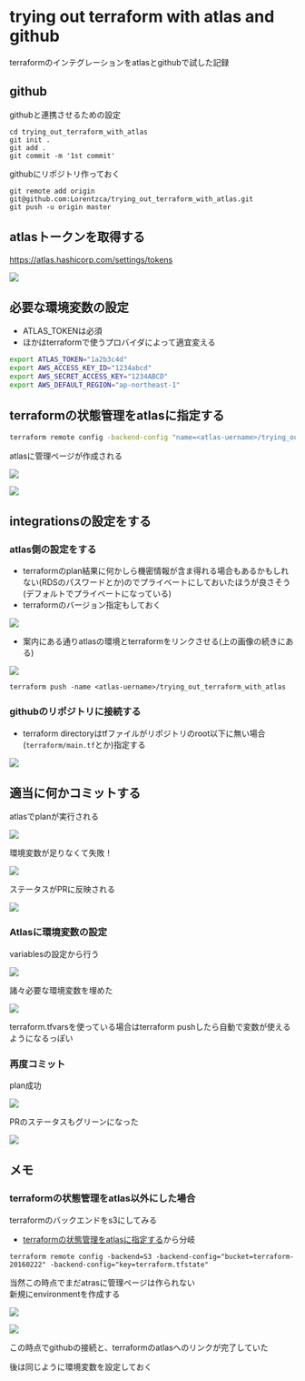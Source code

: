 # trying out terraform with atlas and github

terraformのインテグレーションをatlasとgithubで試した記録

## github

githubと連携させるための設定

```
cd trying_out_terraform_with_atlas
git init .
git add .
git commit -m '1st commit'
```

githubにリポジトリ作っておく

```
git remote add origin git@github.com:Lorentzca/trying_out_terraform_with_atlas.git
git push -u origin master
```

## atlasトークンを取得する

<https://atlas.hashicorp.com/settings/tokens>

![](./images/create_atlas_token.png)


## 必要な環境変数の設定

- ATLAS_TOKENは必須
- ほかはterraformで使うプロバイダによって適宜変える

```bash
export ATLAS_TOKEN="1a2b3c4d"
export AWS_ACCESS_KEY_ID="1234abcd"
export AWS_SECRET_ACCESS_KEY="1234ABCD"
export AWS_DEFAULT_REGION="ap-northeast-1"
```

## terraformの状態管理をatlasに指定する

```bash
terraform remote config -backend-config "name=<atlas-uername>/trying_out_terraform_with_atlas"
```

atlasに管理ページが作成される

![](./images/created_page1.png)

![](./images/created_page2.png)

## integrationsの設定をする

### atlas側の設定をする

- terraformのplan結果に何かしら機密情報が含ま得れる場合もあるかもしれない(RDSのパスワードとか)のでプライベートにしておいたほうが良さそう(デフォルトでプライベートになっている)
- terraformのバージョン指定もしておく

![](./images/integrations1.png)

- 案内にある通りatlasの環境とterraformをリンクさせる(上の画像の続きにある)

![](./images/integrations2.png)

```
terraform push -name <atlas-uername>/trying_out_terraform_with_atlas
```

### githubのリポジトリに接続する

- terraform directoryはtfファイルがリポジトリのroot以下に無い場合(`terraform/main.tf`とか)指定する

![](./images/integrations3.png)


## 適当に何かコミットする

atlasでplanが実行される

![](./images/pr1.png)

環境変数が足りなくて失敗！

![](./images/pr2.png)

ステータスがPRに反映される

![](./images/pr3.png)

### Atlasに環境変数の設定

variablesの設定から行う

![](./images/variables1.png)

諸々必要な環境変数を埋めた

![](./images/variables2.png)

terraform.tfvarsを使っている場合はterraform pushしたら自動で変数が使えるようになるっぽい

### 再度コミット

plan成功

![](./images/pr4.png)

PRのステータスもグリーンになった

![](./images/pr5.png)

## メモ

### terraformの状態管理をatlas以外にした場合

terraformのバックエンドをs3にしてみる

- [terraformの状態管理をatlasに指定する](https://github.com/Lorentzca/trying_out_terraform_with_atlas#terraformの状態管理をatlasに指定する)から分岐

```
terraform remote config -backend=S3 -backend-config="bucket=terraform-20160222" -backend-config="key=terraform.tfstate"
```

当然この時点でまだatrasに管理ページは作られない  
新規にenvironmentを作成する

![](./images/environment1.png)

![](./images/environment2.png)

この時点でgithubの接続と、terraformのatlasへのリンクが完了していた

後は同じように環境変数を設定しておく
